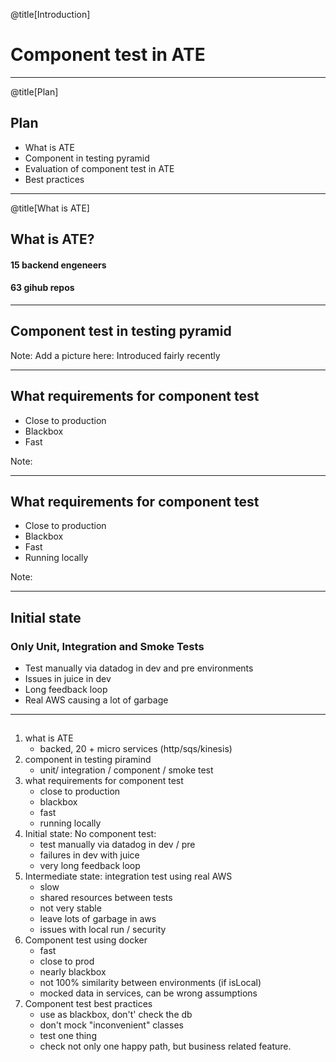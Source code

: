 @title[Introduction]

# Component test in ATE

---
@title[Plan]
## Plan

* What is ATE
* Component in testing pyramid
* Evaluation of component test in ATE
* Best practices
---

@title[What is ATE]

## What is ATE?
#### 15 backend engeneers
#### 63 gihub repos

---

## Component test in testing pyramid

Note:
Add a picture here:
Introduced fairly recently

---
## What requirements for component test
* Close to production
* Blackbox 
* Fast

Note: 

---
## What requirements for component test
* Close to production
* Blackbox 
* Fast
* Running locally

Note: 

---


## Initial state
### Only Unit, Integration and Smoke Tests
* Test manually via datadog in dev and pre environments
* Issues in juice in dev
* Long feedback loop 
* Real AWS causing a lot of garbage

---
##
1) what is ATE
    - backed, 20 + micro services (http/sqs/kinesis)
2) component in testing piramind
    - unit/ integration / component / smoke test 
3) what requirements for component test
    - close to production
    - blackbox 
    - fast
    - running locally
4) Initial state: No component test:
    - test manually via datadog in dev / pre
    - failures in dev with juice 
    - very long feedback loop
5) Intermediate state: integration test using real AWS
    - slow
    - shared resources between tests
    - not very stable
    - leave lots of garbage in aws
    - issues with local run / security 
6) Component test using docker
    - fast
    - close to prod
    - nearly blackbox
    - not 100% similarity between environments (if isLocal)
    - mocked data in services, can be wrong assumptions
7) Component test best practices
    - use as blackbox, don't' check the db
    - don't mock "inconvenient" classes
    - test one thing 
    - check not only one happy path, but business related feature.
